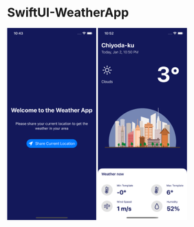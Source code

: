 # SwiftUI-WeatherApp

<p float="center">
  <img src="https://github.com/burakJs/SwiftUI-WeatherApp/blob/master/screenshots/screenshot%20-%201.png" width="207" height="448">
  <img src="https://github.com/burakJs/SwiftUI-WeatherApp/blob/master/screenshots/screenshot%20-%202.png" width="207" height="448">
</p>
